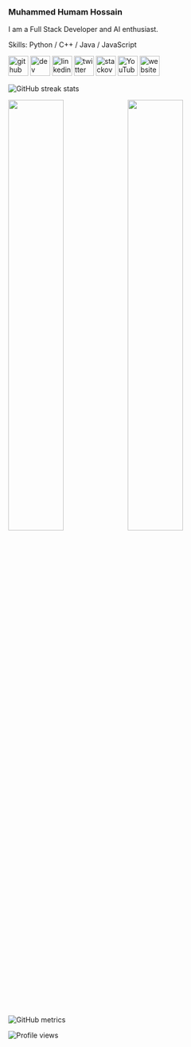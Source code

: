 ### Muhammed Humam Hossain

I am a Full Stack Developer and AI enthusiast.

Skills: Python / C++ / Java / JavaScript

[<img src='https://cdn.jsdelivr.net/npm/simple-icons@3.0.1/icons/github.svg' alt='github' height='40'>](https://github.com/humam-hossain) [<img src='https://cdn.jsdelivr.net/npm/simple-icons@3.0.1/icons/dev-dot-to.svg' alt='dev' height='40'>](https://dev.to/humamhossain) [<img src='https://cdn.jsdelivr.net/npm/simple-icons@3.0.1/icons/linkedin.svg' alt='linkedin' height='40'>](https://www.linkedin.com/in/humam-hossain-7ab762230//) [<img src='https://cdn.jsdelivr.net/npm/simple-icons@3.0.1/icons/twitter.svg' alt='twitter' height='40'>](https://twitter.com/HossainHumam) [<img src='https://cdn.jsdelivr.net/npm/simple-icons@3.0.1/icons/stackoverflow.svg' alt='stackoverflow' height='40'>](https://stackoverflow.com/users/20742355/humam-hossain) [<img src='https://cdn.jsdelivr.net/npm/simple-icons@3.0.1/icons/youtube.svg' alt='YouTube' height='40'>](https://www.youtube.com/channel/UCiePkbzxZchme6Ml2uisrzA) [<img src='https://cdn.jsdelivr.net/npm/simple-icons@3.0.1/icons/icloud.svg' alt='website' height='40'>](https://www.humamhossain.com)

<!-- [![trophy](https://github-profile-trophy.vercel.app/?username=humam-hossain)](https://github.com/ryo-ma/github-profile-trophy) -->

![GitHub streak stats](https://streak-stats.demolab.com/?user=humam-hossain&theme=radical)

<img align="left" width="47%" src="https://github-readme-stats.vercel.app/api?username=humam-hossain&show_icons=true&theme=radical">

<img align="left" width="47%" src="https://github-readme-stats.vercel.app/api/top-langs/?username=humam-hossain&layout=compact&langs_count=10&theme=radical">


<!-- ![GitHub Activity Graph](https://activity-graph.herokuapp.com/graph?username=humam-hossain&theme=radical) -->

![GitHub metrics](https://metrics.lecoq.io/humam-hossain)


![Profile views](https://gpvc.arturio.dev/humam-hossain)
